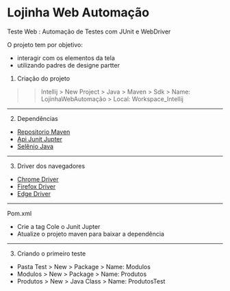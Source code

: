 # Lojinha Web Automação

Teste Web : Automação de Testes com JUnit e WebDriver

O projeto tem por objetivo:
- interagir com os elementos da tela
- utilizando padres de designe partter

1. Criação do projeto

>> Intellij > New Project > Java > Maven > Sdk > Name: LojinhaWebAutomação > Local: Workspace_Intellij
----------------------------------------------------------

2. Dependências

* [Repositorio Maven](https://mvnrepository.com/)
* [Api Junit Jupter](https://mvnrepository.com/artifact/org.junit.jupiter/junit-jupiter-api/5.11.0-M2)
* [Selênio Java](https://mvnrepository.com/artifact/org.seleniumhq.selenium/selenium-java/4.23.0)
----------------------------------------------------------

3. Driver dos navegadores

* [Chrome Driver](https://developer.chrome.com/docs/chromedriver/downloads?hl=pt-br)
* [Firefox Driver](https://github.com/mozilla/geckodriver)
* [Edge Driver](https://developer.microsoft.com/en-us/microsoft-edge/tools/webdriver/?form=MA13LH)
----------------------------------------------------------
Pom.xml
- Crie a tag <dependencies> Cole o Junit Jupter </dependencies>
- Atualize o projeto maven para baixar a dependência

----------------------------------------------------------

3. Criando o primeiro teste

* Pasta Test > New > Package > Name: Modulos
* Modulos > New > Package > Name: Produtos
* Produtos > New > Java Class > Name: ProdutosTest

